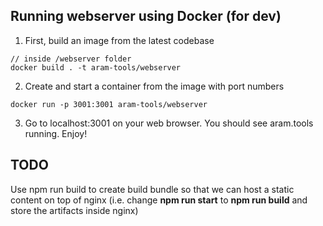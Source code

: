 ## Running webserver using Docker (for dev)
1. First, build an image from the latest codebase
```
// inside /webserver folder
docker build . -t aram-tools/webserver
```
2. Create and start a container from the image with port numbers
```
docker run -p 3001:3001 aram-tools/webserver
```
3. Go to localhost:3001 on your web browser. You should see aram.tools running. Enjoy!

## TODO
Use npm run build to create build bundle so that we can host a static content on top of nginx (i.e. change **npm run start** to **npm run build** and store the artifacts inside nginx)